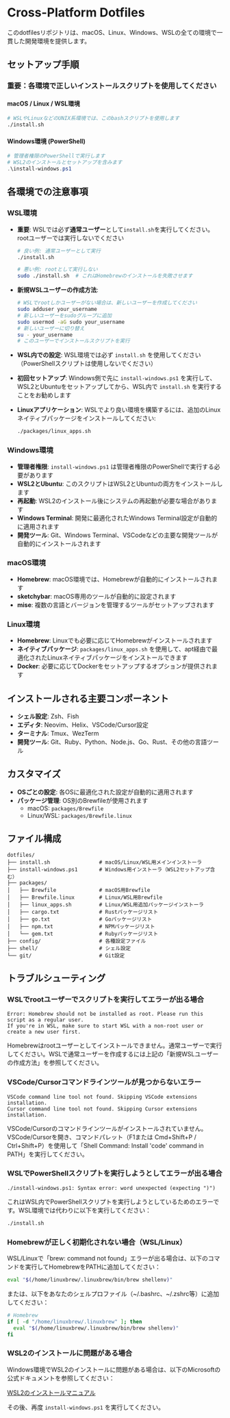 # Cross-Platform Dotfiles

このdotfilesリポジトリは、macOS、Linux、Windows、WSLの全ての環境で一貫した開発環境を提供します。

## セットアップ手順

### 重要：各環境で正しいインストールスクリプトを使用してください

#### macOS / Linux / WSL環境

```bash
# WSLやLinuxなどのUNIX系環境では、このbashスクリプトを使用します
./install.sh
```

#### Windows環境 (PowerShell)

```powershell
# 管理者権限のPowerShellで実行します
# WSL2のインストールとセットアップを含みます
.\install-windows.ps1
```

## 各環境での注意事項

### WSL環境

- **重要**: WSLでは必ず**通常ユーザー**として`install.sh`を実行してください。rootユーザーでは実行しないでください
  ```bash
  # 良い例: 通常ユーザーとして実行
  ./install.sh
  
  # 悪い例: rootとして実行しない
  sudo ./install.sh  # これはHomebrewのインストールを失敗させます
  ```

- **新規WSLユーザーの作成方法**:
  ```bash
  # WSLでrootしかユーザーがない場合は、新しいユーザーを作成してください
  sudo adduser your_username
  # 新しいユーザーをsudoグループに追加
  sudo usermod -aG sudo your_username
  # 新しいユーザーに切り替え
  su - your_username
  # このユーザーでインストールスクリプトを実行
  ```

- **WSL内での設定**: WSL環境では必ず `install.sh` を使用してください（PowerShellスクリプトは使用しないでください）
- **初回セットアップ**: Windows側で先に `install-windows.ps1` を実行して、WSL2とUbuntuをセットアップしてから、WSL内で `install.sh` を実行することをお勧めします
- **Linuxアプリケーション**: WSLでより良い環境を構築するには、追加のLinuxネイティブパッケージをインストールしてください:
  ```bash
  ./packages/linux_apps.sh
  ```

### Windows環境

- **管理者権限**: `install-windows.ps1` は管理者権限のPowerShellで実行する必要があります
- **WSL2とUbuntu**: このスクリプトはWSL2とUbuntuの両方をインストールします
- **再起動**: WSL2のインストール後にシステムの再起動が必要な場合があります
- **Windows Terminal**: 開発に最適化されたWindows Terminal設定が自動的に適用されます
- **開発ツール**: Git、Windows Terminal、VSCodeなどの主要な開発ツールが自動的にインストールされます

### macOS環境

- **Homebrew**: macOS環境では、Homebrewが自動的にインストールされます
- **sketchybar**: macOS専用のツールが自動的に設定されます
- **mise**: 複数の言語とバージョンを管理するツールがセットアップされます

### Linux環境

- **Homebrew**: Linuxでも必要に応じてHomebrewがインストールされます
- **ネイティブパッケージ**: `packages/linux_apps.sh` を使用して、apt経由で最適化されたLinuxネイティブパッケージをインストールできます
- **Docker**: 必要に応じてDockerをセットアップするオプションが提供されます

## インストールされる主要コンポーネント

- **シェル設定**: Zsh、Fish
- **エディタ**: Neovim、Helix、VSCode/Cursor設定
- **ターミナル**: Tmux、WezTerm
- **開発ツール**: Git、Ruby、Python、Node.js、Go、Rust、その他の言語ツール

## カスタマイズ

- **OSごとの設定**: 各OSに最適化された設定が自動的に適用されます
- **パッケージ管理**: OS別のBrewfileが使用されます
  - macOS: `packages/Brewfile`
  - Linux/WSL: `packages/Brewfile.linux`

## ファイル構成

```
dotfiles/
├── install.sh                # macOS/Linux/WSL用メインインストーラ
├── install-windows.ps1       # Windows用インストーラ（WSL2セットアップ含む）
├── packages/
│   ├── Brewfile              # macOS用Brewfile
│   ├── Brewfile.linux        # Linux/WSL用Brewfile
│   ├── linux_apps.sh         # Linux/WSL用追加パッケージインストーラ
│   ├── cargo.txt             # Rustパッケージリスト
│   ├── go.txt                # Goパッケージリスト
│   ├── npm.txt               # NPMパッケージリスト
│   └── gem.txt               # Rubyパッケージリスト
├── config/                   # 各種設定ファイル
├── shell/                    # シェル設定
└── git/                      # Git設定
```

## トラブルシューティング

### WSLでrootユーザーでスクリプトを実行してエラーが出る場合

```
Error: Homebrew should not be installed as root. Please run this script as a regular user.
If you're in WSL, make sure to start WSL with a non-root user or create a new user first.
```

Homebrewはrootユーザーとしてインストールできません。通常ユーザーで実行してください。WSLで通常ユーザーを作成するには上記の「新規WSLユーザーの作成方法」を参照してください。

### VSCode/Cursorコマンドラインツールが見つからないエラー

```
VSCode command line tool not found. Skipping VSCode extensions installation.
Cursor command line tool not found. Skipping Cursor extensions installation.
```

VSCode/Cursorのコマンドラインツールがインストールされていません。VSCode/Cursorを開き、コマンドパレット（F1または Cmd+Shift+P / Ctrl+Shift+P）を使用して「Shell Command: Install 'code' command in PATH」を実行してください。

### WSLでPowerShellスクリプトを実行しようとしてエラーが出る場合

```
./install-windows.ps1: Syntax error: word unexpected (expecting ")")
```

これはWSL内でPowerShellスクリプトを実行しようとしているためのエラーです。WSL環境では代わりに以下を実行してください：

```bash
./install.sh
```

### Homebrewが正しく初期化されない場合（WSL/Linux）

WSL/Linuxで「brew: command not found」エラーが出る場合は、以下のコマンドを実行してHomebrewをPATHに追加してください：

```bash
eval "$(/home/linuxbrew/.linuxbrew/bin/brew shellenv)"
```

または、以下をあなたのシェルプロファイル（~/.bashrc、~/.zshrc等）に追加してください：

```bash
# Homebrew
if [ -d "/home/linuxbrew/.linuxbrew" ]; then
  eval "$(/home/linuxbrew/.linuxbrew/bin/brew shellenv)"
fi
```

### WSL2のインストールに問題がある場合

Windows環境でWSL2のインストールに問題がある場合は、以下のMicrosoftの公式ドキュメントを参照してください：

[WSL2のインストールマニュアル](https://learn.microsoft.com/ja-jp/windows/wsl/install-manual)

その後、再度 `install-windows.ps1` を実行してください。